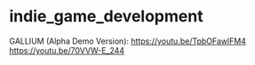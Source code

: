 # indie_game_development
GALLIUM (Alpha Demo Version):
https://youtu.be/TpbOFawlFM4
https://youtu.be/70VVW-E_244
